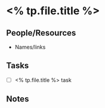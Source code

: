 # <% tp.file.title %>

## People/Resources

- Names/links

## Tasks

- [ ] <% tp.file.title %> task

## Notes

